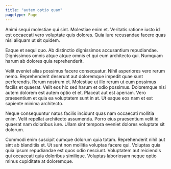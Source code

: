```yaml
---
title: "autem optio quam"
pagetype: Page
---
```

Animi sequi molestiae qui sint. Molestiae enim et. Veritatis ratione iusto id est occaecati vero voluptate quis dolores. Quia iure recusandae facere quas nisi aliquam ut sit quidem.

Eaque et sequi quo. Ab distinctio dignissimos accusantium repudiandae. Dignissimos omnis atque atque omnis et qui eum architecto qui. Numquam harum ab dolores quia reprehenderit.

Velit eveniet alias possimus facere consequatur. Nihil asperiores vero rerum nemo. Reprehenderit deserunt aut doloremque impedit quae sunt perferendis. Rerum nostrum et. Molestiae ut illo rerum ut eum possimus facilis et quaerat.
Velit eos hic sed harum et odio possimus. Doloremque nisi autem dolorem est autem optio et et. Placeat aut est aperiam. Vero praesentium et quia ea voluptatem sunt in at. Ut eaque eos nam et est sapiente minima architecto.

Neque consequuntur natus facilis incidunt quas nam occaecati mollitia enim. Velit repellat architecto assumenda. Porro eius praesentium velit id quaerat nam doloribus iure. Ullam sint tempora eveniet dolores voluptate sit dolorum.

Commodi enim suscipit cumque dolorum quia totam. Reprehenderit nihil aut sint ab blanditiis et. Ut sunt non mollitia voluptas facere qui. Voluptas quia quia ipsum repudiandae est quos odio nesciunt. Voluptatem aut reiciendis qui occaecati quia doloribus similique. Voluptas laboriosam neque optio minus cupiditate at doloremque.
